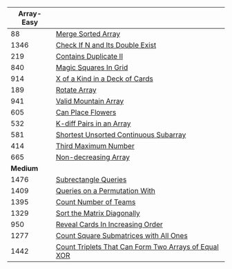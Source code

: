 | Array-Easy |                                                              |
| ---------- | ------------------------------------------------------------ |
| 88         | [Merge Sorted Array](https://leetcode.com/problems/merge-sorted-array) |
| 1346       | [Check If N and Its Double Exist](https://leetcode.com/problems/check-if-n-and-its-double-exist) |
| 219        | [Contains Duplicate II](https://leetcode.com/problems/contains-duplicate-ii) |
| 840        | [Magic Squares In Grid](https://leetcode.com/problems/magic-squares-in-grid) |
| 914        | [X of a Kind in a Deck of Cards](https://leetcode.com/problems/x-of-a-kind-in-a-deck-of-cards) |
| 189        | [Rotate Array](https://leetcode.com/problems/rotate-array)   |
| 941        | [Valid Mountain Array](https://leetcode.com/problems/valid-mountain-array) |
| 605        | [Can Place Flowers](https://leetcode.com/problems/can-place-flowers) |
| 532        | [K-diff Pairs in an Array](https://leetcode.com/problems/k-diff-pairs-in-an-array) |
| 581        | [Shortest Unsorted Continuous Subarray](https://leetcode.com/problems/shortest-unsorted-continuous-subarray) |
| 414        | [Third Maximum Number](https://leetcode.com/problems/third-maximum-number) |
| 665        | [Non-decreasing Array](https://leetcode.com/problems/non-decreasing-array) |
| **Medium** |                                                              |
| 1476       | [Subrectangle Queries](https://leetcode.com/problems/subrectangle-queries) |
| 1409       | [Queries on a Permutation With ](https://leetcode.com/problems/queries-on-a-permutation-with-key) |
| 1395       | [Count Number of Teams](https://leetcode.com/problems/count-number-of-teams) |
| 1329       | [Sort the Matrix Diagonally](https://leetcode.com/problems/sort-the-matrix-diagonally) |
| 950        | [Reveal Cards In Increasing Order](https://leetcode.com/problems/reveal-cards-in-increasing-order) |
| 1277       | [Count Square Submatrices with All Ones](https://leetcode.com/problems/count-square-submatrices-with-all-ones) |
| 1442       | [Count Triplets That Can Form Two Arrays of Equal XOR](https://leetcode.com/problems/count-triplets-that-can-form-two-arrays-of-equal-xor) |

